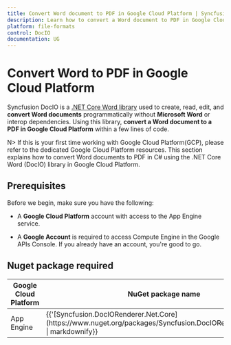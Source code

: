 ```yaml
--- 
title: Convert Word document to PDF in Google Cloud Platform | Syncfusion 
description: Learn how to convert a Word document to PDF in Google Cloud Platform using Syncfusion .NET Core Word (DocIO) library in C#. 
platform: file-formats 
control: DocIO 
documentation: UG 
--- 
```


# Convert Word to PDF in Google Cloud Platform 

Syncfusion DocIO is a [.NET Core Word library](https://www.syncfusion.com/document-processing/word-framework/net-core/word-library) used to create, read, edit, and **convert Word documents** programmatically without **Microsoft Word** or interop dependencies. Using this library, **convert a Word document to a PDF in Google Cloud Platform** within a few lines of code. 

N> If this is your first time working with Google Cloud Platform(GCP), please refer to the dedicated Google Cloud Platform resources. This section explains how to convert Word documents to PDF in C# using the .NET Core Word (DocIO) library in Google Cloud Platform. 

## Prerequisites 

Before we begin, make sure you have the following:

* A **Google Cloud Platform** account with access to the App Engine service.

* A **Google Account** is required to access Compute Engine in the Google APIs Console. If you already have an account, you're good to go.


## Nuget package required

<table>
<thead>
<tr>
<th>
Google Cloud Platform<br/></th><th>
NuGet package name<br/></th></tr></thead>
<tr>
<td>
App Engine<br/></td><td>
{{'[Syncfusion.DocIORenderer.Net.Core](https://www.nuget.org/packages/Syncfusion.DocIORenderer.Net.Core)' | markdownify}}<br/></td></tr>
</table>